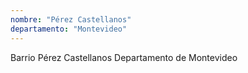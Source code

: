 ```yaml
---
nombre: "Pérez Castellanos"
departamento: "Montevideo"
---
```


Barrio Pérez Castellanos
Departamento de Montevideo
